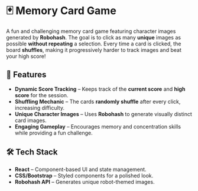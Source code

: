 # 🃏 Memory Card Game  

A fun and challenging memory card game featuring character images generated by **Robohash**. The goal is to click as many **unique** images as possible **without repeating** a selection. Every time a card is clicked, the board **shuffles**, making it progressively harder to track images and beat your high score!  

## 🚀 Features  

- **Dynamic Score Tracking** – Keeps track of the **current score** and **high score** for the session.  
- **Shuffling Mechanic** – The cards **randomly shuffle** after every click, increasing difficulty.  
- **Unique Character Images** – Uses **Robohash** to generate visually distinct card images.  
- **Engaging Gameplay** – Encourages memory and concentration skills while providing a fun challenge.  

## 🛠️ Tech Stack  

- **React** – Component-based UI and state management.  
- **CSS/Bootstrap** – Styled components for a polished look.  
- **Robohash API** – Generates unique robot-themed images.  

